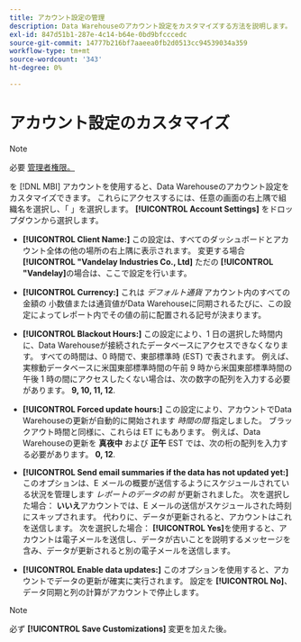 ```yaml
---
title: アカウント設定の管理
description: Data Warehouseのアカウント設定をカスタマイズする方法を説明します。
exl-id: 847d51b1-287e-4c14-b64e-0bd9bfcccedc
source-git-commit: 14777b216bf7aaeea0fb2d0513cc94539034a359
workflow-type: tm+mt
source-wordcount: '343'
ht-degree: 0%

---
```


# アカウント設定のカスタマイズ

>[!NOTE]
>
>必要 [管理者権限。](../../administrator/user-management/user-management.md)

を [!DNL MBI] アカウントを使用すると、Data Warehouseのアカウント設定をカスタマイズできます。 これらにアクセスするには、任意の画面の右上隅で組織名を選択し、「 」を選択します。 **[!UICONTROL Account Settings]** をドロップダウンから選択します。

* **[!UICONTROL Client Name:]** この設定は、すべてのダッシュボードとアカウント全体の他の場所の右上隅に表示されます。 変更する場合 **[!UICONTROL "Vandelay Industries Co., Ltd]** ただの **[!UICONTROL "Vandelay]**&#x200B;の場合は、ここで設定を行います。

* **[!UICONTROL Currency:]** これは *デフォルト通貨* アカウント内のすべての金額の 小数値または通貨値がData Warehouseに同期されるたびに、この設定によってレポート内でその値の前に配置される記号が決まります。

* **[!UICONTROL Blackout Hours:]** この設定により、1 日の選択した時間内に、Data Warehouseが接続されたデータベースにアクセスできなくなります。 すべての時間は、0 時間で、東部標準時 (EST) で表されます。 例えば、実稼動データベースに米国東部標準時間の午前 9 時から米国東部標準時間の午後 1 時の間にアクセスしたくない場合は、次の数字の配列を入力する必要があります。 **9, 10, 11, 12**.

* **[!UICONTROL Forced update hours:]** この設定により、アカウントでData Warehouseの更新が自動的に開始されます *時間の間* 指定しました。 ブラックアウト時間と同様に、これらは ET にもあります。 例えば、Data Warehouseの更新を **真夜中** および **正午** EST では、次の桁の配列を入力する必要があります。 **0, 12**.

* **[!UICONTROL Send email summaries if the data has not updated yet:]** このオプションは、E メールの概要が送信するようにスケジュールされている状況を管理します *レポートのデータの前* が更新されました。 次を選択した場合： **いいえ**&#x200B;アカウントでは、E メールの送信がスケジュールされた時刻にスキップされます。 代わりに、データが更新されると、アカウントはこれを送信します。 次を選択した場合： **[!UICONTROL Yes]**&#x200B;を使用すると、アカウントは電子メールを送信し、データが古いことを説明するメッセージを含み、データが更新されると別の電子メールを送信します。

* **[!UICONTROL Enable data updates:]** このオプションを使用すると、アカウントでデータの更新が確実に実行されます。 設定を **[!UICONTROL No]**、データ同期と列の計算がアカウントで停止します。

>[!NOTE]
>
>必ず **[!UICONTROL Save Customizations]** 変更を加えた後。
